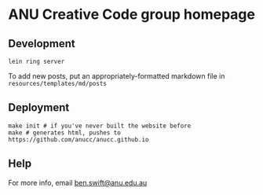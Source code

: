 # ANU Creative Code group homepage

## Development

```
lein ring server
```

To add new posts, put an appropriately-formatted markdown file in `resources/templates/md/posts`

## Deployment

```
make init # if you've never built the website before
make # generates html, pushes to https://github.com/anucc/anucc.github.io
```

## Help

For more info, email ben.swift@anu.edu.au
